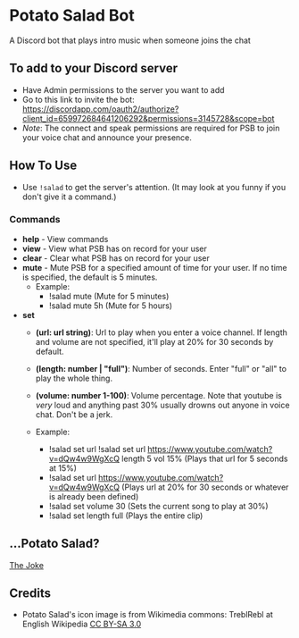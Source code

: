 # Potato Salad Bot
A Discord bot that plays intro music when someone joins the chat

## To add to your Discord server
- Have Admin permissions to the server you want to add
- Go to this link to invite the bot: https://discordapp.com/oauth2/authorize?client_id=659972684641206292&permissions=3145728&scope=bot
- _Note_: The connect and speak permissions are required for PSB to join your voice chat and announce your presence.

## How To Use
- Use ```!salad``` to get the server's attention. (It may look at you funny if you don't give it a command.)

### Commands
- **help** - View commands
- **view** - View what PSB has on record for your user
- **clear** - Clear what PSB has on record for your user
- **mute** - Mute PSB for a specified amount of time for your user. If no time is specified, the default is 5 minutes.
    - Example:
        - !salad mute (Mute for 5 minutes)
        - !salad mute 5h (Mute for 5 hours)
- **set**
    - **(url: url string)**: Url to play when you enter a voice channel. If length and volume are not specified, it'll play at 20% for 30 seconds by default.
    - **(length: number | "full")**: Number of seconds. Enter "full" or "all" to play the whole thing.
    - **(volume: number 1-100)**: Volume percentage. Note that youtube is _very_ loud and anything past 30% usually drowns out anyone in voice chat. Don't be a jerk.
    
    - Example:
        - !salad set url !salad set url https://www.youtube.com/watch?v=dQw4w9WgXcQ length 5 vol 15% (Plays that url for 5 seconds at 15%)
        - !salad set url https://www.youtube.com/watch?v=dQw4w9WgXcQ (Plays url at 20% for 30 seconds or whatever is already been defined)
        - !salad set volume 30 (Sets the current song to play at 30%)
        - !salad set length full (Plays the entire clip)

## ...Potato Salad?
[The Joke](https://www.reddit.com/r/potatosalad/)

## Credits
- Potato Salad's icon image is from Wikimedia commons: TreblRebl at English Wikipedia [CC BY-SA 3.0](https://creativecommons.org/licenses/by-sa/3.0)
